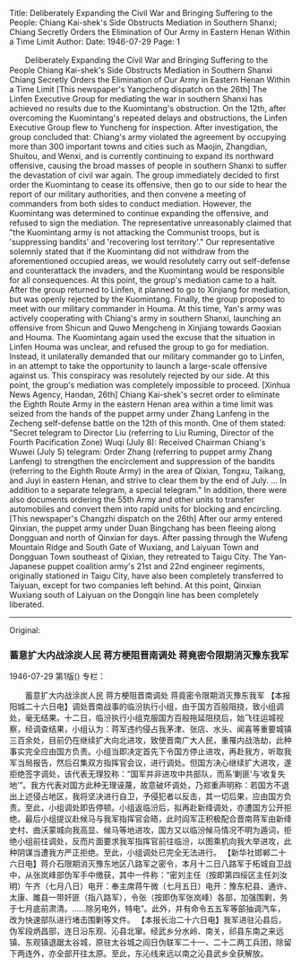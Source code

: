 Title: Deliberately Expanding the Civil War and Bringing Suffering to the People: Chiang Kai-shek's Side Obstructs Mediation in Southern Shanxi; Chiang Secretly Orders the Elimination of Our Army in Eastern Henan Within a Time Limit
Author: 
Date: 1946-07-29
Page: 1

　　Deliberately Expanding the Civil War and Bringing Suffering to the People
    Chiang Kai-shek's Side Obstructs Mediation in Southern Shanxi
    Chiang Secretly Orders the Elimination of Our Army in Eastern Henan Within a Time Limit
    [This newspaper's Yangcheng dispatch on the 26th] The Linfen Executive Group for mediating the war in southern Shanxi has achieved no results due to the Kuomintang's obstruction. On the 12th, after overcoming the Kuomintang's repeated delays and obstructions, the Linfen Executive Group flew to Yuncheng for inspection. After investigation, the group concluded that: Chiang's army violated the agreement by occupying more than 300 important towns and cities such as Maojin, Zhangdian, Shuitou, and Wenxi, and is currently continuing to expand its northward offensive, causing the broad masses of people in southern Shanxi to suffer the devastation of civil war again. The group immediately decided to first order the Kuomintang to cease its offensive, then go to our side to hear the report of our military authorities, and then convene a meeting of commanders from both sides to conduct mediation. However, the Kuomintang was determined to continue expanding the offensive, and refused to sign the mediation. The representative unreasonably claimed that "the Kuomintang army is not attacking the Communist troops, but is 'suppressing bandits' and 'recovering lost territory'." Our representative solemnly stated that if the Kuomintang did not withdraw from the aforementioned occupied areas, we would resolutely carry out self-defense and counterattack the invaders, and the Kuomintang would be responsible for all consequences. At this point, the group's mediation came to a halt. After the group returned to Linfen, it planned to go to Xinjiang for mediation, but was openly rejected by the Kuomintang. Finally, the group proposed to meet with our military commander in Houma. At this time, Yan's army was actively cooperating with Chiang's army in southern Shanxi, launching an offensive from Shicun and Quwo Mengcheng in Xinjiang towards Gaoxian and Houma. The Kuomintang again used the excuse that the situation in Linfen Houma was unclear, and refused the group to go for mediation. Instead, it unilaterally demanded that our military commander go to Linfen, in an attempt to take the opportunity to launch a large-scale offensive against us. This conspiracy was resolutely rejected by our side. At this point, the group's mediation was completely impossible to proceed.
    [Xinhua News Agency, Handan, 26th] Chiang Kai-shek's secret order to eliminate the Eighth Route Army in the eastern Henan area within a time limit was seized from the hands of the puppet army under Zhang Lanfeng in the Zecheng self-defense battle on the 12th of this month. One of them stated: "Secret telegram to Director Liu (referring to Liu Ruming, Director of the Fourth Pacification Zone) Wuqi (July 8): Received Chairman Chiang's Wuwei (July 5) telegram: Order Zhang (referring to puppet army Zhang Lanfeng) to strengthen the encirclement and suppression of the bandits (referring to the Eighth Route Army) in the area of Qixian, Tongxu, Taikang, and Juyi in eastern Henan, and strive to clear them by the end of July. ... In addition to a separate telegram, a special telegram." In addition, there were also documents ordering the 55th Army and other units to transfer automobiles and convert them into rapid units for blocking and encircling.
    [This newspaper's Changzhi dispatch on the 26th] After our army entered Qinxian, the puppet army under Duan Bingchang has been fleeing along Dongguan and north of Qinxian for days. After passing through the Wufeng Mountain Ridge and South Gate of Wuxiang, and Laiyuan Town and Dongguan Town southeast of Qixian, they retreated to Taigu City. The Yan-Japanese puppet coalition army's 21st and 22nd engineer regiments, originally stationed in Taigu City, have also been completely transferred to Taiyuan, except for two companies left behind. At this point, Qinxian Wuxiang south of Laiyuan on the Dongqin line has been completely liberated.



<hr /> 

Original: 


### 蓄意扩大内战涂炭人民  蒋方梗阻晋南调处  蒋竟密令限期消灭豫东我军

1946-07-29
第1版()
专栏：

　　蓄意扩大内战涂炭人民
    蒋方梗阻晋南调处
    蒋竟密令限期消灭豫东我军
    【本报阳城二十六日电】调处晋南战事的临汾执行小组，由于国方百般阻挠，致小组调处，毫无结果。十二日，临汾执行小组克服国方百般拖延阻挠后，始飞往运城视察，经调查结果，小组认为：蒋军违约侵占我茅津、张店、水头、闻喜等重要城镇三百余处，目前仍在继续扩大向北进攻，致使晋南广大人民，重罹内战浩劫，此种事实完全应由国方负责。小组当即决定首先下令国方停止进攻，再赴我方，听取我军当局报告，然后召集双方指挥官会议，进行调处。但国方决心继续扩大进攻，遂拒绝签字调处，该代表无理狡称：“国军并非进攻中共部队，而系‘剿匪’与‘收复失地’”。我方代表对国方此种无理诬蔑，故意破坏调处，乃郑重声明称：若国方不退出上述侵占地区，我将坚决进行自卫，予侵犯者以反击，其一切后果，应由国方负责。至此，小组调处即告停顿。小组返临汾后，拟再赴新绛调处，亦遭国方公开拒绝。最后小组提议赴候马与我军指挥官会晤，此时阎军正积极配合晋南蒋军由新绛史村、曲沃蒙城向我高显、候马等地进攻，国方又以临汾候马情况不明为遁词，拒绝小组前往调处，反而片面要求我军指挥官前往临汾，以图乘机向我大举进攻，此种阴谋当遭我方严正拒绝。至此，小组调处已完全无法进行。
    【新华社邯郸二十六日电】蒋介石限期消灭豫东地区八路军之密令，本月十二日八路军于柘城自卫战中，从张岚峰部伪军手中缴获，其中一件称：“密刘主任（按即第四绥区主任刘汝明）午齐（七月八日）电开：奉主席蒋午微（七月五日）电开：豫东杞县、通许、太康、雎县一带奸匪（指八路军），令张（按即伪军张岚峰）各部，加强围剿，务于七月底前肃清。……除另电外，特电”。此外，并有命令五五军等部抽调汽车，改为快速部队进行堵击围剿等文件。
    【本报长治二十六日电】我军进驻沁县后，伪军段炳昌部，连日沿东观、沁县北窜。经武乡分水岭、南关，祁县东南之来远镇、东观镇退踞太谷城，原驻太谷城之阎日伪联军二十一、二十二两工兵团，除留下两连外，亦全部开往太原。至此，东沁线来远以南之沁县武乡全获解放。
